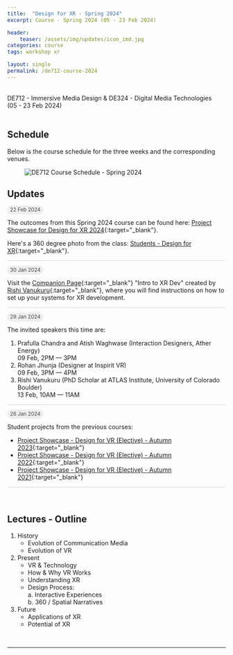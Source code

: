 ```yaml
---
title:  "Design for XR - Spring 2024"
excerpt: Course - Spring 2024 (05 - 23 Feb 2024)

header:
    teaser: /assets/img/updates/icon_imd.jpg
categories: course
tags: workshop xr

layout: single
permalink: /de712-course-2024
---
```

<br>
DE712 - Immersive Media Design & DE324 - Digital Media Technologies
<br>
(05 - 23 Feb 2024)
<br><br>

## Schedule
Below is the course schedule for the three weeks and the corresponding venues.

<figure class="align-center" style="width:100%;">
  <img src="{{ site.url }}{{ site.baseurl }}\assets\img\course\de712-schedule-spring2024.png" alt="DE712 Course Schedule - Spring 2024">
</figure>

## Updates

<span style="padding: 0px 0px 4px 0px; background-color: #eeeeee; color: #444444; border-radius: 10px;"> <small>&nbsp;&nbsp;22 Feb 2024&nbsp;&nbsp;</small> </span>

The outcomes from this Spring 2024 course can be found here: [Project Showcase for Design for XR 2024](https://imxd.in/de712-showcase-2024){:target="_blank"}.

Here's a 360 degree photo from the class: [Students - Design for XR](https://imxd.in/de712-panorama-2024){:target="_blank"}.

<hr style="height:1px;border-width:0;background-color:lightgrey">

<span style="padding: 0px 0px 4px 0px; background-color: #eeeeee; color: #444444; border-radius: 10px;"> <small>&nbsp;&nbsp;30 Jan 2024&nbsp;&nbsp;</small> </span><br style="line-height: 10px" />

Visit the [Companion Page](https://rishivanukuru.notion.site/Intro-to-XR-Dev-Spring-2024-84a40bd1bc0d4197af02fa8c83d18e4f){:target="_blank"} "Intro to XR Dev" created by [Rishi Vanukuru](https://rishivanukuru.com/){:target="_blank"}, where you will find instructions on how to set up your systems for XR development.

<hr style="height:1px;border-width:0;background-color:lightgrey;">

<span style="padding: 0px 0px 4px 0px; background-color: #eeeeee; color: #444444; border-radius: 10px;"> <small>&nbsp;&nbsp;29 Jan 2024&nbsp;&nbsp;</small> </span>

The invited speakers this time are:
1. Prafulla Chandra and Atish Waghwase (Interaction Designers, Ather Energy)
<br>09 Feb, 2PM &mdash; 3PM
2. Rohan Jhunja (Designer at Inspirit VR)
<br>09 Feb, 3PM &mdash; 4PM
3. Rishi Vanukuru (PhD Scholar at ATLAS Institute, University of Colorado Boulder)
<br>13 Feb, 10AM &mdash; 11AM

<hr style="height:1px;border-width:0;background-color:lightgrey;">

<span style="padding: 0px 0px 4px 0px; background-color: #eeeeee; color: #444444; border-radius: 10px;"> <small>&nbsp;&nbsp;26 Jan 2024&nbsp;&nbsp;</small> </span>

Student projects from the previous courses:
- [Project Showcase - Design for VR (Elective) - Autumn 2023](https://imxd.in/de677-showcase-2023){:target="_blank"}
- [Project Showcase - Design for VR (Elective) - Autumn 2022](https://imxd.in/de677-showcase-2022){:target="_blank"}
- [Project Showcase - Design for VR (Elective) - Autumn 2021](https://imxd.in/de677-showcase-2021){:target="_blank"}

<hr style="height:1px;border-width:0;background-color:lightgrey">
<br>

## Lectures - Outline
1.  History
    * Evolution of Communication Media
    * Evolution of VR
2.  Present
    * VR & Technology
    * How & Why VR Works
    * Understanding XR
    * Design Process: <br>
      a. Interactive Experiences <br>
      b. 360 / Spatial Narratives
3.  Future
    * Applications of XR
    * Potential of XR

<br>
<hr>

